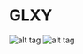 # GLXY
![alt tag](https://raw.githubusercontent.com/t4ncr3d3/GLXY_Demo/master/Images/welcome.png)
![alt tag](https://raw.githubusercontent.com/t4ncr3d3/GLXY_Demo/master/Images/signin.png)